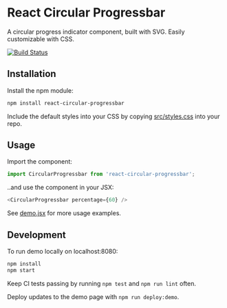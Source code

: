 # React Circular Progressbar

A circular progress indicator component, built with SVG. Easily customizable with CSS.

[![Build Status](https://travis-ci.org/iqnivek/react-circular-progressbar.svg?branch=master)](https://travis-ci.org/iqnivek/react-circular-progressbar)

## Installation

Install the npm module:

```bash
npm install react-circular-progressbar
```

Include the default styles into your CSS by copying [src/styles.css](src/styles.css) into your repo.

## Usage

Import the component:

```javascript
import CircularProgressbar from 'react-circular-progressbar';
```

..and use the component in your JSX:

```javascript
<CircularProgressbar percentage={60} />
```

See [demo.jsx](demo/demo.jsx) for more usage examples.

## Development

To run demo locally on localhost:8080:

```bash
npm install
npm start
```

Keep CI tests passing by running `npm test` and `npm run lint` often.

Deploy updates to the demo page with `npm run deploy:demo`.
